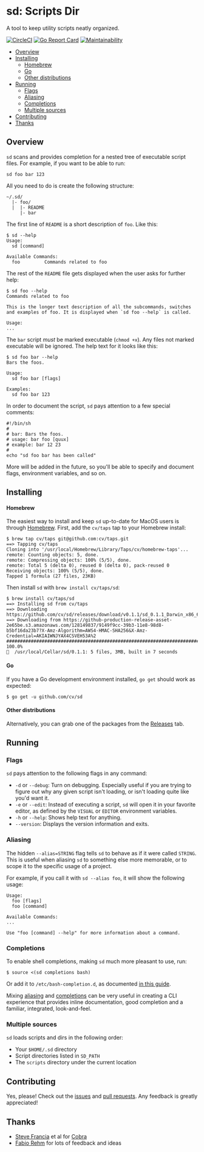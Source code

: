 # sd: Scripts Dir

A tool to keep utility scripts neatly organized.

[![CircleCI](https://circleci.com/gh/cv/sd.svg?style=svg)](https://circleci.com/gh/cv/sd)
[![Go Report Card](https://goreportcard.com/badge/github.com/cv/sd)](https://goreportcard.com/report/github.com/cv/sd)
[![Maintainability](https://api.codeclimate.com/v1/badges/8225cfac541d3281e160/maintainability)](https://codeclimate.com/github/cv/sd/maintainability)

<!-- toc -->

- [Overview](#overview)
- [Installing](#installing)
    + [Homebrew](#homebrew)
    + [Go](#go)
    + [Other distributions](#other-distributions)
- [Running](#running)
  * [Flags](#flags)
  * [Aliasing](#aliasing)
  * [Completions](#completions)
  * [Multiple sources](#multiple-sources)
- [Contributing](#contributing)
- [Thanks](#thanks)

<!-- tocstop -->

## Overview

`sd` scans and provides completion for a nested tree of executable script files. For example, if you want to be able to run:

```shell
sd foo bar 123
```

All you need to do is create the following structure:

```
~/.sd/
  |- foo/
  |  |- README
     |- bar
```

The first line of `README` is a short description of `foo`. Like this:

```
$ sd --help
Usage:
  sd [command]

Available Commands:
  foo         Commands related to foo
```

The rest of the `README` file gets displayed when the user asks for further help:

```
$ sd foo --help
Commands related to foo

This is the longer text description of all the subcommands, switches
and examples of foo. It is displayed when `sd foo --help` is called.

Usage:
...
```

The `bar` script *must* be marked executable (`chmod +x`). Any files not marked executable will be ignored. The help text for it looks like this:

```
$ sd foo bar --help
Bars the foos.

Usage:
  sd foo bar [flags]

Examples:
  sd foo bar 123
```

In order to document the script, `sd` pays attention to a few special comments:

```shell
#!/bin/sh
#
# bar: Bars the foos.
# usage: bar foo [quux]
# example: bar 12 23
#
echo "sd foo bar has been called"
```

More will be added in the future, so you'll be able to specify and document flags, environment variables, and so on.

## Installing

#### Homebrew

The easiest way to install and keep `sd` up-to-date for MacOS users is through [Homebrew](https://brew.sh). First, add the `cv/taps` tap to your Homebrew install:

```
$ brew tap cv/taps git@github.com:cv/taps.git
==> Tapping cv/taps
Cloning into '/usr/local/Homebrew/Library/Taps/cv/homebrew-taps'...
remote: Counting objects: 5, done.
remote: Compressing objects: 100% (5/5), done.
remote: Total 5 (delta 0), reused 0 (delta 0), pack-reused 0
Receiving objects: 100% (5/5), done.
Tapped 1 formula (27 files, 23KB)
```

Then install `sd` with `brew install cv/taps/sd`:

```
$ brew install cv/taps/sd
==> Installing sd from cv/taps
==> Downloading https://github.com/cv/sd/releases/download/v0.1.1/sd_0.1.1_Darwin_x86_64.tar.gz
==> Downloading from https://github-production-release-asset-2e65be.s3.amazonaws.com/128149837/9149f9cc-39b3-11e8-98d8-b5bf16da23b7?X-Amz-Algorithm=AWS4-HMAC-SHA256&X-Amz-Credential=AKIAIWNJYAX4CSVEH53A%2
######################################################################## 100.0%
🍺  /usr/local/Cellar/sd/0.1.1: 5 files, 3MB, built in 7 seconds
```

#### Go

If you have a Go development environment installed, `go get` should work as expected:

```shell
$ go get -u github.com/cv/sd
```

#### Other distributions

Alternatively, you can grab one of the packages from the [Releases](https://github.com/cv/sd/releases) tab.

## Running

### Flags

`sd` pays attention to the following flags in any command:

* `-d` or `--debug`: Turn on debugging. Especially useful if you are trying to figure out why any given script isn't loading, or isn't loading quite like you'd want it.
* `-e` or `--edit`: Instead of executing a script, `sd` will open it in your favorite editor, as defined by the `VISUAL` or `EDITOR` environment variables.
* `-h` or `--help`: Shows help text for anything.
* `--version`: Displays the version information and exits.

### Aliasing

The hidden `--alias=STRING` flag tells `sd` to behave as if it were called `STRING`. This is useful when aliasing `sd` to something else more memorable, or to scope it to the specific usage of a project.

For example, if you call it with `sd --alias foo`, it will show the following usage:

```
Usage:
  foo [flags]
  foo [command]

Available Commands:
...

Use "foo [command] --help" for more information about a command.
```

### Completions

To enable shell completions, making `sd` much more pleasant to use, run:

```shell
$ source <(sd completions bash)
```

Or add it to `/etc/bash-completion.d`, as documented [in this guide](https://debian-administration.org/article/316/An_introduction_to_bash_completion_part_1).

Mixing [aliasing](#aliasing) and [completions](#completions) can be very useful in creating a CLI experience that provides inline documentation, good completion and a familiar, integrated, look-and-feel.

### Multiple sources

`sd` loads scripts and dirs in the following order:

- Your `$HOME/.sd` directory
- Script directories listed in `SD_PATH`
- The `scripts` directory under the current location

## Contributing

Yes, please! Check out the [issues](https://github.com/cv/sd/issues) and [pull requests](https://github.com/cv/sd/pulls). Any feedback is greatly appreciated!

## Thanks

- [Steve Francia](https://github.com/spf13) et al for [Cobra](https://github.com/spf13/cobra)
- [Fabio Rehm](https://github.com/fgrehm) for lots of feedback and ideas
